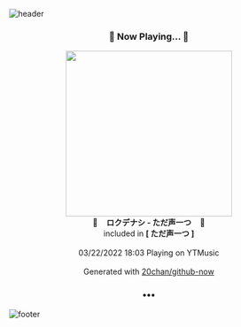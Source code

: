 ![header](https://capsule-render.vercel.app/api?type=wave&height=170&section=header&text=Hi.%20I'm%20SHIFT&fontColor=090707&fontAlignX=45&fontAlignY=65&fontSize=100)

<h3 align="center">🎵 Now Playing... 🎵</h3>
<p align="center">
  <a href="https://music.youtube.com/watch?v=IwQGnXpskoY">
    <img width="300" src="https://lh3.googleusercontent.com/o_lOUtRRIg-IEIN1saq5ajc1EXlOqEd5n_vLu8QDGO_LWzZf_Sa_A93yp0sWlHQGTXf65bayWEgzh_Q4">
  </a>
  <br>
  🎵&nbsp&nbsp&nbsp <b>ロクデナシ - ただ声一つ</b> &nbsp&nbsp&nbsp🎵
  <br>
  included in <b>[ ただ声一つ ]</b>
  
  <br />
  <br />
  03/22/2022 18:03 Playing on YTMusic
  <br />
  <br />
  Generated with <a href="https://github.com/20chan/github-now">20chan/github-now</a>
</p>

<h3 align="center">•••</h3>

![footer](https://capsule-render.vercel.app/api?type=wave&height=150&section=footer)
